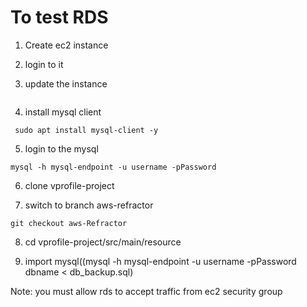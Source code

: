 # To test RDS

1. Create ec2 instance

2. login to it

3. update the instance

```sudo apt update

```

4. install mysql client

```
 sudo apt install mysql-client -y
```

5. login to the mysql

```
mysql -h mysql-endpoint -u username -pPassword
```

6. clone vprofile-project

7. switch to branch aws-refractor

```
git checkout aws-Refractor
```

8. cd vprofile-project/src/main/resource

9. import mysql((mysql -h mysql-endpoint -u username -pPassword dbname < db_backup.sql)

Note: you must allow rds to accept traffic from ec2 security group
